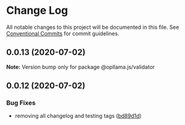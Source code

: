 # Change Log

All notable changes to this project will be documented in this file.
See [Conventional Commits](https://conventionalcommits.org) for commit guidelines.

## 0.0.13 (2020-07-02)

**Note:** Version bump only for package @opllama.js/validator





## 0.0.12 (2020-07-02)


### Bug Fixes

* removing all changelog and testing tags ([bd89d1d](https://github.com/opllama2/opllamajs/commit/bd89d1d5afb782dbe8577c69ebd426a946e60de6))
